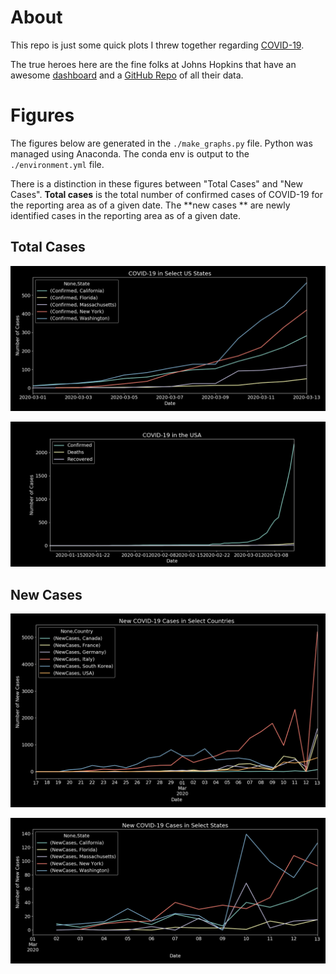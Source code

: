 # About

This repo is just some quick plots I threw together regarding [COVID-19](https://www.health.ny.gov/diseases/communicable/coronavirus/).

The true heroes here are the fine folks at Johns Hopkins that have an awesome [dashboard](https://gisanddata.maps.arcgis.com/apps/opsdashboard/index.html#/bda7594740fd40299423467b48e9ecf6) and a [GitHub Repo](https://github.com/CSSEGISandData/COVID-19) of all their data.

# Figures

The figures below are generated in the `./make_graphs.py` file. Python was managed using Anaconda. The conda env is output to the `./environment.yml` file.

There is a distinction in these figures between "Total Cases" and "New Cases". **Total cases** is the total number of confirmed cases of COVID-19 for the reporting area as of a given date. The **new cases ** are newly identified cases in the reporting area as of a given date.

## Total Cases

![Total Cases of COVID-19 in select US States](./output/PNGs/usa_hot_spots.png?raw=true "Total Cases of COVID-19 in select US States")

![Total confirmed, recovered, and fatal cases of COVID-19 in the USA](./output/PNGs/usa.png?raw=true "Total confirmed, recovered, and fatal cases of COVID-19 in the USA")

## New Cases

![New cases of COVID-19 in select countries](./output/PNGs/countries_new_cases.png?raw=true "New cases of COVID-19 in select countries")

![New cases of COVID-19 in select US States](./output/PNGs/states_new_cases.png?raw=true "New cases of COVID-19 in select US States")
